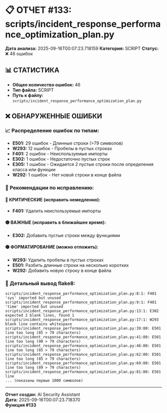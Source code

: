 # 📋 ОТЧЕТ #133: scripts/incident_response_performance_optimization_plan.py

**Дата анализа:** 2025-09-16T00:07:23.718159
**Категория:** SCRIPT
**Статус:** ❌ 46 ошибок

## 📊 СТАТИСТИКА

- **Общее количество ошибок:** 46
- **Тип файла:** SCRIPT
- **Путь к файлу:** `scripts/incident_response_performance_optimization_plan.py`

## ❌ ОБНАРУЖЕННЫЕ ОШИБКИ

### 📈 Распределение ошибок по типам:

- **E501:** 29 ошибок - Длинные строки (>79 символов)
- **W293:** 12 ошибок - Пробелы в пустых строках
- **F401:** 2 ошибок - Неиспользуемые импорты
- **E302:** 1 ошибок - Недостаточно пустых строк
- **E305:** 1 ошибок - Ожидается 2 пустые строки после определения класса или функции
- **W292:** 1 ошибок - Нет новой строки в конце файла

### 🎯 Рекомендации по исправлению:

#### 🔴 КРИТИЧЕСКИЕ (исправить немедленно):
- **F401:** Удалить неиспользуемые импорты

#### 🟡 ВАЖНЫЕ (исправить в ближайшее время):
- **E302:** Добавить пустые строки между функциями

#### 🟢 ФОРМАТИРОВАНИЕ (можно отложить):
- **W293:** Удалить пробелы в пустых строках
- **E501:** Разбить длинные строки на несколько коротких
- **W292:** Добавить новую строку в конце файла

### 📝 Детальный вывод flake8:

```
scripts/incident_response_performance_optimization_plan.py:8:1: F401 'sys' imported but unused
scripts/incident_response_performance_optimization_plan.py:9:1: F401 'time' imported but unused
scripts/incident_response_performance_optimization_plan.py:13:1: E302 expected 2 blank lines, found 1
scripts/incident_response_performance_optimization_plan.py:17:1: W293 blank line contains whitespace
scripts/incident_response_performance_optimization_plan.py:39:80: E501 line too long (85 > 79 characters)
scripts/incident_response_performance_optimization_plan.py:41:80: E501 line too long (90 > 79 characters)
scripts/incident_response_performance_optimization_plan.py:46:80: E501 line too long (85 > 79 characters)
scripts/incident_response_performance_optimization_plan.py:62:80: E501 line too long (85 > 79 characters)
scripts/incident_response_performance_optimization_plan.py:69:80: E501 line too long (89 > 79 characters)
scripts/incident_response_performance_optimization_plan.py:81:80: E501 line 
... (показаны первые 1000 символов)
```

---
**Отчет создан:** AI Security Assistant  
**Дата:** 2025-09-16T00:07:23.718370  
**Функция #133**
